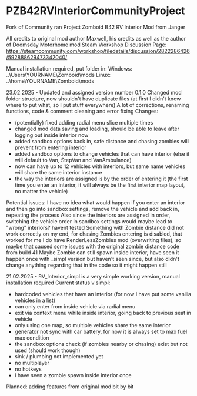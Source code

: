 # PZB42RVInteriorCommunityProject
Fork of Community ran Project Zomboid B42 RV Interior Mod from Janger

All credits to original mod author Maxwell, his credits as well as the author of Doomsday Motorhome mod
Steam Workshop Discussion Page: https://steamcommunity.com/workshop/filedetails/discussion/2822286426/592888629473342040/

Manual installation required, put folder in:
Windows: ..\Users\YOURNAME\Zomboid\mods
Linux: ..\home\YOURNAME\Zomboid\mods

23.02.2025 -
Updated and assigned version number 0.1.0
Changed mod folder structure, now shouldn't have duplicate files (at first I didn't know where to put what, so I put stuff everywhere)
A lot of corrections, renaming functions, code & comment cleaning and error fixing
Changes:
- (potentially) fixed adding radial menu slice multiple times
- changed mod data saving and loading, should be able to leave after logging out inside interior now
- added sandbox options back in, safe distance and chasing zombies will prevent from entering interior
- added sandbox options to change vehicles that can have interior (else it will default to Van, StepVan and VanAmbulance)
- now can have up to 12 vehicles with interiors, but same name vehicles will share the same interior instance
- the way the interiors are assigned is by the order of entering it (the first time you enter an interior, it will always be the first interior map layout, no matter the vehicle)

Potential issues: 
I have no idea what would happen if you enter an interior and then go into sandbox settings, remove the vehicle and add back in, repeating the process
Also since the interiors are assigned in order, switching the vehicle order in sandbox settings would maybe lead to "wrong" interiors? havent tested
Something with Zombie distance did not work correctly on my end, for chasing Zombies entering is disabled, that worked for me
I do have RenderLessZombies mod (overwriting files), so maybe that caused some issues with the original zombie distance code from build 41
Maybe Zombie can still spawn inside interior, have seen it happen once with _simpl version but haven't seen since, but also didn't change anything regarding that in the code so it might happen still




21.02.2025 -
RV_Interior_simpl is a very simple working version, manual installation required 
Current status v simpl:
- hardcoded vehicles that have an interior (for now I have put some vanilla vehicles in a list)
- can only enter from inside vehicle via radial menu
- exit via context menu while inside interior, going back to previous seat in vehicle
- only using one map, so multiple vehicles share the same interior
- generator not sync with car battery, for now it is always set to max fuel max condition
- the sandbox options check (if zombies nearby or chasing) exist but not used (should work though)
- sink / plumbing not implemented yet
- no multiplayer
- no hotkeys
- i have seen a zombie spawn inside interior once


Planned: adding features from original mod bit by bit 
